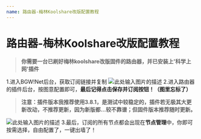 ```yaml
---
name: 路由器-梅林Koolshare改版配置教程
---
```


# 路由器-梅林Koolshare改版配置教程

> **你需要一台已刷好梅林koolshare改版固件的路由器，并已安装上'科学上网'插件**

 1.进入BGW!Net后台，获取订阅链接并复制
 ![此处输入图片的描述][1]
 2.进入路由器的插件后台，按图意配置即可，**最后记得点击保存并订阅按钮！（图里忘标了）**

> **注意：插件版本我推荐使用3.8.1，是测试中较稳定的，插件若无极其大更新改动，不推荐更新，因为新版都...较不靠谱；但固件版本推荐随时更新。**

![此处输入图片的描述][2]
 3.最后，订阅的所有节点都会出现在**节点管理**中，你即可按需选择，自由配置了，一键出墙了！


  [1]: https://raw.githubusercontent.com/LYJSPEEDX/bgwdocs/master/r1.png
  [2]: https://raw.githubusercontent.com/LYJSPEEDX/bgwdocs/master/r2.png
